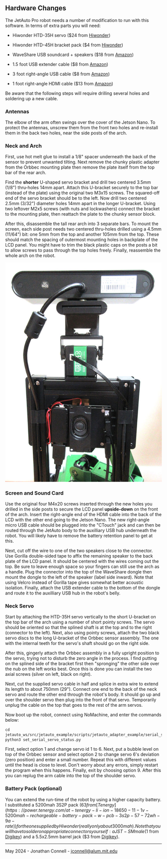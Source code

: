 ## Hardware Changes

The JetAuto Pro robot needs a number of modification to run with this software. In terms of extra parts you will need:

* Hiwonder HTD-35H servo ($24 from [Hiwonder](https://www.hiwonder.com/products/htd-35h))

* Hiwonder HTD-45H bracket pack ($4 from [Hiwonder](https://www.hiwonder.com/products/htd-45h?variant=39969169473623))

* WaveShare USB soundcard + speakers ($18 from [Amazon](https://www.amazon.com/waveshare-USB-Converter-Speaker-Raspberry/dp/B08RX4DNJ4))

* 1.5 foot USB extender cable ($8 from [Amazon](https://www.amazon.com/gp/product/B077JM5NF5))

* 3 foot right-angle USB cable ($8 from [Amazon](https://www.amazon.com/gp/product/B001AR4NC8))

* 1 foot right-angle HDMI cable ($13 from [Amazon](https://www.amazon.com/gp/product/B0B514ZLRP))

Be aware that the following steps will require drilling several holes and soldering up a new cable. 

### Antennas

The elbow of the arm often swings over the cover of the Jetson Nano. To protect the antennas, unscrew them from the front two holes and re-install them in the back two holes, near the side posts of the arch.

### Neck and Arch

First, use hot melt glue to install a 1/8" spacer underneath the back of the sensor to prevent unwanted tilting. Next remove the chunky plastic adapter from the Orbbec mounting plate then remove the plate itself from the top bar of the rear arch. 

Find the __shorter__ U-shaped servo bracket and drill two centered 3.5mm (1/8") thru-holes 14mm apart. Attach this U-bracket securely to the top bar (instead of the plate) using the original two M3x15 screws. The squared-off end of the servo bracket should be to the left. Now drill two centered 2.5mm (3/32") diameter holes 14mm apart in the longer U-bracket. Using two leftover M2x5 screws (with nuts and lockwashers) connect the bracket to the mounting plate, then reattach the plate to the chunky sensor block.

After this, disassemble the tall rear arch into 3 separate bars. To mount the screen, each side post needs two centered thru-holes drilled using a 4.5mm (11/64") bit: one 5mm from the top and another 105mm from the top. These should match the spacing of outermost mounting holes in backplate of the LCD panel. You might have to trim the black plastic caps on the posts a bit to allow screws to pass through the top holes freely. Finally, 
reassemble the whole arch on the robot.

![Screen and Neck](Benny_back.jpg)

### Screen and Sound Card

Use the original four M4x20 screws inserted through the new holes you drilled in the side posts to secure the LCD panel __upside-down__ on the front of the arch.  Insert the right-angle end of the HDMI cable into the back of the LCD with the other end going to the Jetson Nano. The new right-angle micro USB cable should be plugged into the "CTouch" jack and can then be routed through the JetAuto body to the auxilliary USB hub underneath the robot. You will likely have to remove the battery retention panel to get at this. 

Next, cut off the wire to one of the two speakers close to the connector. Use Gorilla double-sided tape to affix the remaining speaker to the back plate of the LCD panel. It should be centered with the wires coming out the top. Be sure to leave enough space so your fingers can still use the arch as a handle. Plug the connector into the top of the WaveShare dongle then mount the dongle to the left of the speaker (label side inward). Note that using Velcro instead of Gorilla tape gives somewhat better acoustic isolation. Finally, attach the USB extender cable to the bottom of the dongle and route it to the auxilliary USB hub in the robot's belly.

### Neck Servo

Start by attaching the HTD-35H servo vertically to the short U-bracket on the top bar of the arch using a number of short pointy screws. The servo should be oriented so that the splined shaft is at the top and to the right (connector to the left). Next, also using pointy screws, attach the two black servo discs to the long U-bracket of the Orbbec sensor assembly. The one with the internal teeth for the servo's shaft should go on the right side.

After this, gingerly attach the Orbbec assembly in a fully upright position to the servo, trying not to disturb the zero angle in the process. I find putting on the splined side of the bracket first then "spronging" the other side over the nub on the left works best. Once this is done you can install the two axial screws (silver on left, black on right).

Next, cut the supplied servo cable in half and splice in extra wire to extend its length to about 750mm (29"). Connect one end to the back of the neck servo and route the other end through the robot's body. It should go up and over the shoulder servo then plug into the front of that servo. Temporarily unplug the cable on the top that goes to the rest of the arm servos.

Now boot up the robot, connect using NoMachine, and enter the commands below:

    cd jetauto_ws/src/jetauto_example/scripts/jetauto_adapter_example/serial_servo/
    python3 set_serial_servo_status.py

First, select option 1 and change servo id 1 to 6. Next, put a bubble level on top of the Orbbec sensor and select option 2 to change servo 6's deviation (zero position) and enter a small number. Repeat this with different values until the head is close to level. Don't worry about any errors, simply restart the program when this happens. Finally, exit by choosing option 9. After this you can replug the arm cable into the top of the shoulder servo.

### Battery Pack (optional)

You can extend the run-time of the robot by using a higher capacity battery. I substituted a 5200mah 3S2P pack ($63 from [Tenergy](https://power.tenergy.com/at-tenergy-li-ion-18650-11-1v-5200mah-rechargeable-battery-pack-w-pcb-3s2p-57-72wh-9a-rate)) for the one supplied by Hiwonder (really only about 3000mah). Note that you will have to solder on appropriate connectors yourself: a JST-SM male ($1 from [Digikey](https://www.digikey.com/en/products/detail/sparkfun-electronics/CAB-14574/8543394)) and a 5.5x2.5mm barrel jack ($3 from [Digikey](https://www.digikey.com/en/products/detail/tensility-international-corp/10-01095/3507718)).

---

May 2024 - Jonathan Connell - jconnell@alum.mit.edu


